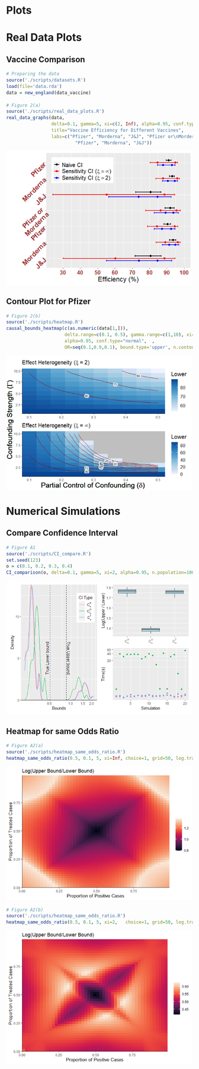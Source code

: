 Plots
================

# Real Data Plots

## Vaccine Comparison

``` r
# Preparing the data
source('./scripts/datasets.R')
load(file='data.rda')
data = new_england(data_vaccine)

# Figure 2(a)
source('./scripts/real_data_plots.R')
real_data_graphs(data, 
                 delta=0.1, gamma=5, xi=c(2, Inf), alpha=0.95, conf.type='normal',
                 title="Vaccine Efficiency for Different Vaccines", 
                 labs=c("Pfizer", "Morderna", "J&J", "Pfizer or\nMorderna", 
                          "Pfizer", "Morderna", "J&J"))
```

![](Plots/unnamed-chunk-2-1.png)<!-- -->

## Contour Plot for Pfizer

``` r
# Figure 2(b)
source('./scripts/heatmap.R')
causal_bounds_heatmap(c(as.numeric(data[1,])), 
                      delta.range=c(0.1, 0.5), gamma.range=c(1,10), xi=c(2,Inf), 
                      alpha=0.95, conf.type="normal",  ,
                      OR=seq(0.1,0.9,0.1), bound.type='upper', n.contours=5, grid=10)
```

![](Plots/unnamed-chunk-3-1.png)<!-- -->

# Numerical Simulations

## Compare Confidence Interval

``` r
# Figure A1
source('./scripts/CI_compare.R')
set.seed(123)
o = c(0.1, 0.2, 0.3, 0.4)
CI_comparison(o, delta=0.1, gamma=5, xi=2, alpha=0.95, n.population=1000, n.sim=20)
```

![](Plots/unnamed-chunk-4-1.png)<!-- -->

## Heatmap for same Odds Ratio

``` r
# Figure A2(a)
source('./scripts/heatmap_same_odds_ratio.R')
heatmap_same_odds_ratio(0.5, 0.1, 5, xi=Inf, choice=1, grid=50, log.transform=TRUE)
```

![](Plots/unnamed-chunk-5-1.png)<!-- -->

``` r
# Figure A2(b)
source('./scripts/heatmap_same_odds_ratio.R')
heatmap_same_odds_ratio(0.5, 0.1, 5, xi=2,   choice=1, grid=50, log.transform=TRUE)
```

![](Plots/unnamed-chunk-6-1.png)<!-- -->
